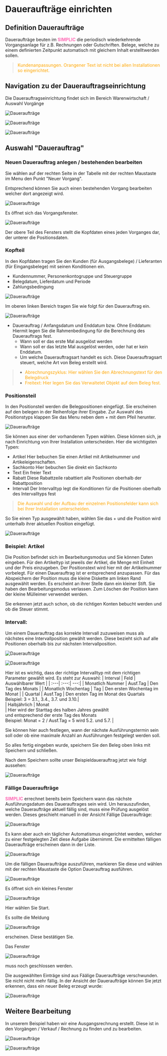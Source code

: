 # Daueraufträge einrichten

## Definition Daueraufträge

Daueraufträge beuten im <span style="color:hotpink;font-weight:bold">SIMPLIC</span> die periodisch wiederkehrende Vorgangsanlage für z.B. Rechnungen oder Gutschriften.
Belege, welche zu einem definierten Zeitpunkt automatisch mit gleichem Inhalt erstelltwerden sollen.

> <span style="color:orange">Kundenanpassungen. Orangener Text ist nicht bei allen Installationen so eingerichtet.</span>

## Navigation zu der Dauerauftragseinrichtung

Die Dauerauftragseinrichtung findet sich im Bereich Warenwirtschaft / Auswahl Vorgänge

![Daueraufträge](../../images/StandingOrder/Dauerauftrag1.png)

![Daueraufträge](../../images/StandingOrder/Dauerauftrag2.png)

![Daueraufträge](../../images/StandingOrder/Dauerauftrag3.png)

## Auswahl "Dauerauftrag"

### Neuen Dauerauftrag anlegen / bestehenden bearbeiten
Sie wählen auf der rechten Seite in der Tabelle mit der rechten Maustaste im Menu den Punkt "Neuer Vorgang".

Entsprechend können Sie auch einen bestehenden Vorgang bearbeiten welcher dort angezeigt wird.

![Daueraufträge](../../images/StandingOrder/Dauerauftrag4.png)

Es öffnet sich das Vorgangsfenster.

![Daueraufträge](../../images/StandingOrder/Dauerauftrag5.png)

Der obere Teil des Fensters stellt die Kopfdaten eines jeden Vorganges dar, der unterer die Positionsdaten.

### Kopfteil

In den Kopfdaten tragen Sie den Kunden (für Ausgangsbelege) / Lieferanten (für Eingangsbelege) mit seinen Konditionen ein. 
*	Kundennummer, Personenkontogruppe und Steuergruppe
*	Belegdatum, Lieferdatum und Periode
*	Zahlungsbedingung

![Daueraufträge](../../images/StandingOrder/Dauerauftrag6.png)

Im oberen linken Bereich tragen Sie wie folgt für den 
Dauerauftrag ein.

![Daueraufträge](../../images/StandingOrder/Dauerauftrag7.png)

*	Dauerauftrag / Anfangsdatum und Enddatum bzw. Ohne Enddatum:
Hiermit legen Sie die Rahmenbedingung für die Berechnung des Dauerauftrags fest.
    * Wann soll er das erste Mal ausgelöst werden
    * Wann soll er das letzte Mal ausgelöst werden, oder hat er kein Enddatum.
    * Um welche Dauerauftragsart handelt es sich.
Diese Dauerauftragsart steuert, welche Art von Beleg erstellt wird.
> *	<span style="color:orange">Abrechnungszyklus:
Hier wählen Sie den Abrechnungstext für den Belegdruck</span>
> *	<span style="color:orange">Freitext:
    Hier legen Sie das Verwaltetet Objekt auf dem Beleg fest.</span>

### Positionsteil

In den Positionsteil werden die Belegpositionen eingefügt.
Sie erscheinen auf den belegen in der Reihenfolge ihrer Eingabe.
Zur Auswahl des Positionstyps klappen Sie das Menu neben dem + mit dem Pfeil herunter.

![Daueraufträge](../../images/StandingOrder/Dauerauftrag8.png)

Sie können aus einer der vorhandenen Typen wählen.
Diese können sich, je nach Einrichtung von Ihrer Installation unterscheiden.
Hier die wichtigsten Typen:
-	Artikel
Hier bebuchen Sie einen Artikel mit Artikelnummer und Artikeleigenschaften.
-	Sachkonto
Hier bebuchen Sie direkt ein Sachkonto
-	Text
Ein freier Text
-	Rabatt
Diese Rabattzeile rabattiert alle Positionen oberhalb der Rabattposition
-	Intervall
Der Intervalltyp legt die Konditionen für die Positionen oberhalb des Intervalltyps fest

> <span style="color:orange">Die Auswahl und der Aufbau der einzelnen Positionsfelder kann sich bei Ihrer Installation unterscheiden.</span>

So Sie einen Typ ausgewählt haben, wählen Sie das + und die Position wird unterhalb ihrer aktuellen Position eingefügt.

![Daueraufträge](../../images/StandingOrder/Dauerauftrag9.png)

### Beispiel: Artikel

Die Position befindet sich im Bearbeitungsmodus und Sie können Daten eingeben. Für den Artikeltyp ist jeweils der Artikel, die Menge mit Einheit und der Preis einzugeben.
Der Positionstext wird hier mit der Artikelnummer vorbelegt. Für einen Dauerauftrag ist er entsprechend anzupassen. 
Für das Abspeichern der Position muss die kleine Diskette am linken Rand ausgewählt werden. Es erscheint an ihrer Stelle dann ein kleiner Stift. Sie haben den Bearbeitungsmodus verlassen. Zum Löschen der Position kann der kleine Mülleimer verwendet werden. 

Sie erkennen jetzt auch schon, ob die richtigen Konten bebucht werden und ob die Steuer stimmt.

### Intervall:
Um einem Dauerauftrag das korrekte Intervall zuzuweisen muss als nächstes eine Intervallposition gewählt werden.
Diese bezieht sich auf alle Positionen oberhalb bis zur nächsten Intervallposition.

![Daueraufträge](../../images/StandingOrder/Dauerauftrag10.png)

![Daueraufträge](../../images/StandingOrder/Dauerauftrag11.png)

Hier ist es wichtig, dass der richtige Intervalltyp mit dem richtigen Parameter gewählt wird.
Es steht zur Auswahl:
| Interval | Feld | Auswählbarer Wert |
| :---| :---:| ---:|
| Monatlich Nummer | Ausf.Tag | Den Tag des Monats |
| Monatlich Wochentag | Tag	| Den ersten Wochentag im Monat |
| Quartal | Ausf.Tag | Den ersten Tag im Monat des Quartals </br>Beispiel: 3 = 3.1., 3.4., 3.7. und 3.10.| 	
| Halbjährlich | Monat</br> | Hier wird der Starttag des halben Jahres gewählt</br>und entsprechend der erste Tag des Monats </br>Beispiel: Monat = 2 / Ausf.Tag = 5  wird 5.2. und 5.7. | 

Sie können hier auch festlegen, wann der nächste Ausführungstermin sein soll oder ob eine maximale Anzahl an Ausführungen festgelegt werden soll. 

So alles fertig eingeben wurde, speichern Sie den Beleg oben links mit Speichern und schließen.

Nach dem Speichern sollte unser Beispieldauerauftrag jetzt wie folgt aussehen:

![Daueraufträge](../../images/StandingOrder/Dauerauftrag12.png)

### Fällige Daueraufträge

<span style="color:hotpink;font-weight:bold">SIMPLIC</span> errechnet bereits beim Speichern wann das nächste Ausführungsdatum des Dauerauftrages sein wird.
Um herauszufinden, welche Daueraufträge aktuell fällig sind, muss eine Prüfung ausgelöst werden.
Dieses geschieht manuell in der Ansicht Fällige Daueraufträge:

![Daueraufträge](../../images/StandingOrder/Dauerauftrag13.png)

Es kann aber auch ein täglicher Automatismus eingerichtet werden, welcher zu einer festgelegten Zeit diese Aufgabe übernimmt.
Die ermittelten fälligen Daueraufträge erscheinen dann in der Liste.

![Daueraufträge](../../images/StandingOrder/Dauerauftrag14.png)

Um die fälligen Daueraufträge auszuführen, markieren Sie diese und wählen mit der rechten Maustaste die Option Dauerauftrag ausführen.

![Daueraufträge](../../images/StandingOrder/Dauerauftrag15.png)

Es öffnet sich ein kleines Fenster 

![Daueraufträge](../../images/StandingOrder/Dauerauftrag16.png) 

Hier wählen Sie Start. 

Es sollte die Meldung 

![Daueraufträge](../../images/StandingOrder/Dauerauftrag17.png) 

erscheinen. Diese bestätigen Sie.

Das Fenster 

![Daueraufträge](../../images/StandingOrder/Dauerauftrag18.png) 

muss noch geschlossen werden.

Die ausgewählten Einträge sind aus Fäälige Daueraufträge verschwunden. Sie nicht nicht mehr fällig.
In der Ansicht der Daueraufträge können Sie jetzt erkennen, dass ein neuer Beleg erzeugt wurde:

![Daueraufträge](../../images/StandingOrder/Dauerauftrag19.png) 

## Weitere Bearbeitung
In unserem Beispiel haben wir eine Ausgangsrechnung erstellt.
Diese ist in den Vorgängen / Verkauf / Rechnung zu finden und zu bearbeiten.

![Daueraufträge](../../images/StandingOrder/Dauerauftrag20.png) 

![Daueraufträge](../../images/StandingOrder/Dauerauftrag21.png) 
